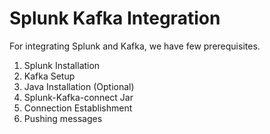 # Splunk Kafka Integration
For integrating Splunk and Kafka, we have few prerequisites.
1. Splunk Installation
2. Kafka Setup
3. Java Installation (Optional)
4. Splunk-Kafka-connect Jar
5. Connection Establishment
6. Pushing messages

